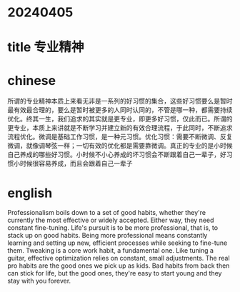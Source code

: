 
# 20240405

# title 专业精神

# chinese 

所谓的专业精神本质上来看无非是一系列的好习惯的集合，这些好习惯要么是暂时最有效最合理的，要么是暂时被更多的人同时认同的，不管是哪一种，都需要持续优化。终其一生，我们追求的其实就是更专业，即更多好习惯，仅此而已。所谓的更专业，本质上来讲就是不断学习并建立新的有效合理流程，于此同时，不断追求流程优化。微调是基础工作习惯，是一种元习惯。优化习惯：需要不断微调、反复微调，就像调琴弦一样；一切有效的优化都是需要靠微调。真正的专业的是小时候自己养成的哪些好习惯。小时候不小心养成的坏习惯会不断跟着自己一辈子，好习惯小时候很容易养成，而且会跟着自己一辈子

# english
Professionalism boils down to a set of good habits, whether they're currently the most effective or widely accepted. Either way, they need constant fine-tuning. Life's pursuit is to be more professional, that is, to stack up on good habits. Being more professional means constantly learning and setting up new, efficient processes while seeking to fine-tune them. Tweaking is a core work habit, a fundamental one. Like tuning a guitar, effective optimization relies on constant, small adjustments. The real pro habits are the good ones we pick up as kids. Bad habits from back then can stick for life, but the good ones, they're easy to start young and they stay with you forever.


